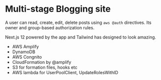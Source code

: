 # Multi-stage Blogging site

A user can read, create, edit, delete posts using `aws @auth` directives. Its owner and group-based authorization rules.

Next.js 12 powered by the app and Tailwind has designed to look amazing.

- AWS Amplify
- DynamoDB
- AWS Congnito
- CloudFormation by @amplify
- S3 for formation files, hooks etc
- AWS lambda for UserPoolClient, UpdateRolesWithID
